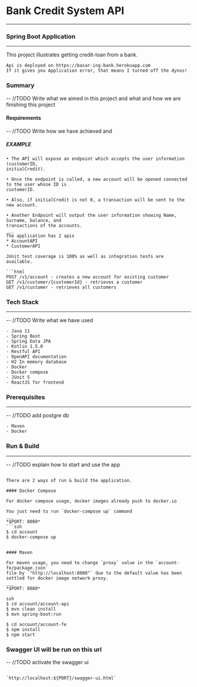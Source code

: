 # Bank Credit System API
___
### Spring Boot Application

---
This project illustrates getting credit-loan from a bank. <br>
```
Api is deployed on https://basar-ing-bank.herokuapp.com
If it gives you Application error, that means I turned off the dynos!
```

### Summary
-- //TODO Write what we aimed in this project and what and how we are finishing this
 project  

#### Requirements
-- //TODO Write how we have achieved and  
##### EXAMPLE
```
• The API will expose an endpoint which accepts the user information (customerID,
initialCredit).

• Once the endpoint is called, a new account will be opened connected to the user whose ID is
customerID.

• Also, if initialCredit is not 0, a transaction will be sent to the new account.

• Another Endpoint will output the user information showing Name, Surname, balance, and
transactions of the accounts.
___
The application has 2 apis
* AccountAPI
* CustomerAPI

JUnit test coverage is 100% as well as integration tests are available.

```html
POST /v1/account - creates a new account for existing customer
GET /v1/customer/{customerId} - retrieves a customer
GET /v1/customer - retrieves all customers
```

### Tech Stack
---

-- //TODO Write what we have used 
```
- Java 11
- Spring Boot
- Spring Data JPA
- Kotlin 1.5.0
- Restful API
- OpenAPI documentation
- H2 In memory database  
- Docker
- Docker compose
- JUnit 5
- ReactJS for frontend
```

### Prerequisites
---
-- //TODO add postgre db
```
- Maven
- Docker
```

### Run & Build
---

-- //TODO explain how to start and use the app

```

There are 2 ways of run & build the application.

#### Docker Compose

For docker compose usage, docker images already push to docker.io

You just need to run `docker-compose up` command
___
*$PORT: 8080*
```ssh
$ cd account
$ docker-compose up


#### Maven

For maven usage, you need to change `proxy` value in the `account-fe/package.json` 
file by `"http://localhost:8080"` due to the default value has been settled for docker image network proxy.
___
*$PORT: 8080*

ssh
$ cd account/account-api
$ mvn clean install
$ mvn spring-boot:run

$ cd account/account-fe
$ npm install
$ npm start
```

### Swagger UI will be run on this url

-- //TODO activate the swagger ui 
```

`http://localhost:${PORT}/swagger-ui.html`

```

